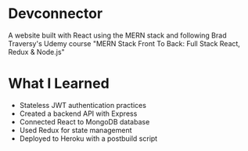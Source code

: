 # Devconnector

A website built with React using the MERN stack and following Brad Traversy's Udemy course "MERN Stack Front To Back: Full Stack React, Redux & Node.js"

# What I Learned

* Stateless JWT authentication practices
* Created a backend API with Express
* Connected React to MongoDB database
* Used Redux for state management
* Deployed to Heroku with a postbuild script
